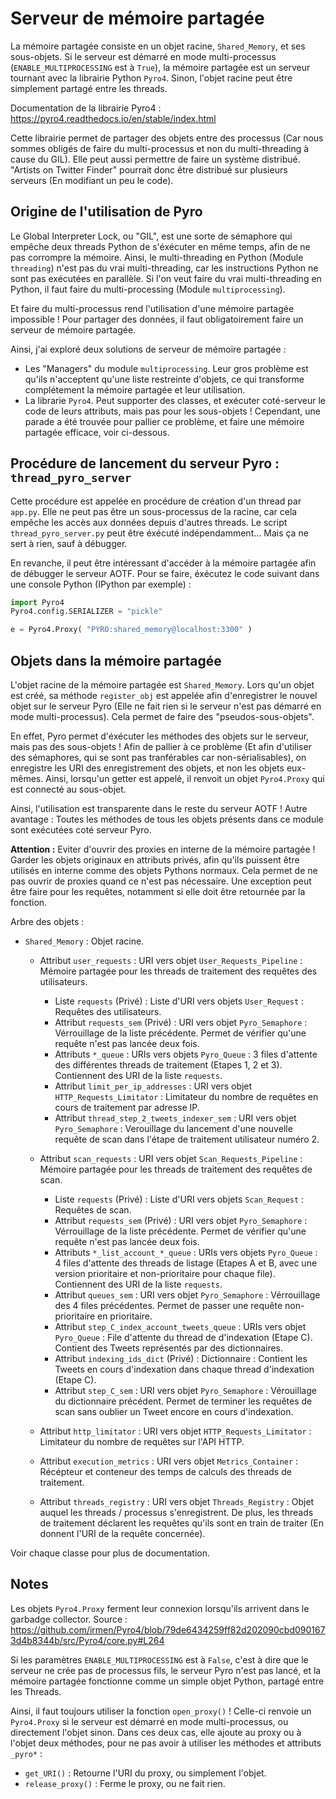 # Serveur de mémoire partagée

La mémoire partagée consiste en un objet racine, `Shared_Memory`, et ses sous-objets. Si le serveur est démarré en mode multi-processus (`ENABLE_MULTIPROCESSING` est à `True`), la mémoire partagée est un serveur tournant avec la librairie Python `Pyro4`. Sinon, l'objet racine peut être simplement partagé entre les threads.

Documentation de la librairie Pyro4 : https://pyro4.readthedocs.io/en/stable/index.html

Cette librairie permet de partager des objets entre des processus (Car nous sommes obligés de faire du multi-processus et non du multi-threading à cause du GIL). Elle peut aussi permettre de faire un système distribué. "Artists on Twitter Finder" pourrait donc être distribué sur plusieurs serveurs (En modifiant un peu le code).


## Origine de l'utilisation de Pyro

Le Global Interpreter Lock, ou "GIL", est une sorte de sémaphore qui empêche deux threads Python de s'éxécuter en même temps, afin de ne pas corrompre la mémoire. Ainsi, le multi-threading en Python (Module `threading`) n'est pas du vrai multi-threading, car les instructions Python ne sont pas exécutées en parallèle. Si l'on veut faire du vrai multi-threading en Python, il faut faire du multi-processing (Module `multiprocessing`).

Et faire du multi-processus rend l'utilisation d'une mémoire partagée impossible ! Pour partager des données, il faut obligatoirement faire un serveur de mémoire partagée.

Ainsi, j'ai exploré deux solutions de serveur de mémoire partagée :
- Les "Managers" du module `multiprocessing`. Leur gros problème est qu'ils n'acceptent qu'une liste restreinte d'objets, ce qui transforme complétement la mémoire partagée et leur utilisation.
- La librarie `Pyro4`. Peut supporter des classes, et exécuter coté-serveur le code de leurs attributs, mais pas pour les sous-objets ! Cependant, une parade a été trouvée pour pallier ce problème, et faire une mémoire partagée efficace, voir ci-dessous.


## Procédure de lancement du serveur Pyro : `thread_pyro_server`

Cette procédure est appelée en procédure de création d'un thread par `app.py`. Elle ne peut pas être un sous-processus de la racine, car cela empêche les accès aux données depuis d'autres threads.
Le script `thread_pyro_server.py` peut être éxécuté indépendamment... Mais ça ne sert à rien, sauf à débugger.

En revanche, il peut être intéressant d'accéder à la mémoire partagée afin de débugger le serveur AOTF. Pour se faire, éxécutez le code suivant dans une console Python (IPython par exemple) :
```python
import Pyro4
Pyro4.config.SERIALIZER = "pickle"

e = Pyro4.Proxy( "PYRO:shared_memory@localhost:3300" )
```


## Objets dans la mémoire partagée

L'objet racine de la mémoire partagée est `Shared_Memory`. Lors qu'un objet est créé, sa méthode `register_obj` est appelée afin d'enregistrer le nouvel objet sur le serveur Pyro (Elle ne fait rien si le serveur n'est pas démarré en mode multi-processus). Cela permet de faire des "pseudos-sous-objets".

En effet, Pyro permet d'éxécuter les méthodes des objets sur le serveur, mais pas des sous-objets ! Afin de pallier à ce problème (Et afin d'utiliser des sémaphores, qui se sont pas tranférables car non-sérialisables), on enregistre les URI des enregistrement des objets, et non les objets eux-mêmes. Ainsi, lorsqu'un getter est appelé, il renvoit un objet `Pyro4.Proxy` qui est connecté au sous-objet.

Ainsi, l'utilisation est transparente dans le reste du serveur AOTF !
Autre avantage : Toutes les méthodes de tous les objets présents dans ce module sont exécutées coté serveur Pyro.

**Attention :** Eviter d'ouvrir des proxies en interne de la mémoire partagée ! Garder les objets originaux en attributs privés, afin qu'ils puissent être utilisés en interne comme des objets Pythons normaux. Cela permet de ne pas ouvrir de proxies quand ce n'est pas nécessaire. Une exception peut être faire pour les requêtes, notamment si elle doit être retournée par la fonction.

Arbre des objets :
- `Shared_Memory` : Objet racine.

  - Attribut `user_requests` : URI vers objet `User_Requests_Pipeline` : Mémoire partagée pour les threads de traitement des requêtes des utilisateurs.
    - Liste `requests` (Privé) : Liste d'URI vers objets `User_Request` : Requêtes des utilisateurs.
    - Attribut `requests_sem` (Privé) : URI vers objet `Pyro_Semaphore` : Vérrouillage de la liste précédente. Permet de vérifier qu'une requête n'est pas lancée deux fois.
    - Attributs `*_queue` : URIs vers objets `Pyro_Queue` : 3 files d'attente des différentes threads de traitement (Etapes 1, 2 et 3). Contiennent des URI de la liste `requests`.
    - Attribut `limit_per_ip_addresses` : URI vers objet `HTTP_Requests_Limitator` : Limitateur du nombre de requêtes en cours de traitement par adresse IP.
    - Attribut `thread_step_2_tweets_indexer_sem` : URI vers objet `Pyro_Semaphore` : Verouillage du lancement d'une nouvelle requête de scan dans l'étape de traitement utilisateur numéro 2.

  - Attribut `scan_requests` : URI vers objet `Scan_Requests_Pipeline` : Mémoire partagée pour les threads de traitement des requêtes de scan.
    - Liste `requests` (Privé) : Liste d'URI vers objets `Scan_Request` : Requêtes de scan.
    - Attribut `requests_sem` (Privé) : URI vers objet `Pyro_Semaphore` : Vérrouillage de la liste précédente. Permet de vérifier qu'une requête n'est pas lancée deux fois.
    - Attributs `*_list_account_*_queue` : URIs vers objets `Pyro_Queue` : 4 files d'attente des threads de listage (Etapes A et B, avec une version prioritaire et non-prioritaire pour chaque file). Contiennent des URI de la liste `requests`.
    - Attribut `queues_sem` : URI vers objet `Pyro_Semaphore` : Vérrouillage des 4 files précédentes. Permet de passer une requête non-prioritaire en prioritaire.
    - Attribut `step_C_index_account_tweets_queue` : URIs vers objet `Pyro_Queue` : File d'attente du thread de d'indexation (Etape C). Contient des Tweets représentés par des dictionnaires.
    - Attribut `indexing_ids_dict` (Privé) : Dictionnaire : Contient les Tweets en cours d'indexation dans chaque thread d'indexation (Etape C).
    - Attribut `step_C_sem` : URI vers objet `Pyro_Semaphore` : Vérouillage du dictionnaire précédent. Permet de terminer les requêtes de scan sans oublier un Tweet encore en cours d'indexation.

  - Attribut `http_limitator` : URI vers objet `HTTP_Requests_Limitator` : Limitateur du nombre de requêtes sur l'API HTTP.
  - Attribut `execution_metrics` : URI vers objet `Metrics_Container` : Récépteur et conteneur des temps de calculs des threads de traitement.
  - Attribut `threads_registry` : URI vers objet `Threads_Registry` : Objet auquel les threads / processus s'enregistrent. De plus, les threads de traitement déclarent les requêtes qu'ils sont en train de traiter (En donnent l'URI de la requête concernée).

Voir chaque classe pour plus de documentation.


## Notes

Les objets `Pyro4.Proxy` ferment leur connexion lorsqu'ils arrivent dans le garbadge collector. Source : https://github.com/irmen/Pyro4/blob/79de6434259ff82d202090cbd0901673d4b8344b/src/Pyro4/core.py#L264

Si les paramètres `ENABLE_MULTIPROCESSING` est à `False`, c'est à dire que le serveur ne crée pas de processus fils, le serveur Pyro n'est pas lancé, et la mémoire partagée fonctionne comme un simple objet Python, partagé entre les Threads.

Ainsi, il faut toujours utiliser la fonction `open_proxy()` !
Celle-ci renvoie un `Pyro4.Proxy` si le serveur est démarré en mode multi-processus, ou directement l'objet sinon.
Dans ces deux cas, elle ajoute au proxy ou à l'objet deux méthodes, pour ne pas avoir à utiliser les méthodes et attributs `_pyro*` :
* `get_URI()` : Retourne l'URI du proxy, ou simplement l'objet.
* `release_proxy()` : Ferme le proxy, ou ne fait rien.
